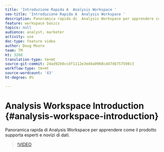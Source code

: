 ```yaml
---
title: 'Introduzione Rapida A  Analysis Workspace '
seo-title: 'Introduzione Rapida A  Analysis Workspace '
description: Panoramica rapida di  Analysis Workspace per apprendere come il prodotto supporta esperti e novizi di dati.
feature: workspace basics
topics: null
audience: analyst, marketer
activity: use
doc-type: feature video
author: Doug Moore
team: TM
kt: 3268
translation-type: tm+mt
source-git-commit: 24ad92b0ccdf1112e3ed4a0968cd47db757598c3
workflow-type: tm+mt
source-wordcount: '43'
ht-degree: 0%

---
```



#  Analysis Workspace Introduction {#analysis-workspace-introduction}

Panoramica rapida di  Analysis Workspace per apprendere come il prodotto supporta esperti e novizi di dati.

>[!VIDEO](https://video.tv.adobe.com/v/28165/?quality=12)
